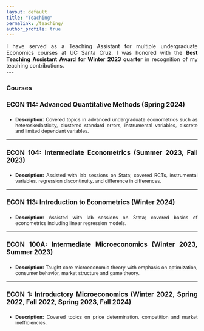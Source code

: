 ```yaml
---
layout: default
title: "Teaching"
permalink: /teaching/
author_profile: true
---
```

<div style="text-align: justify;">
I have served as a Teaching Assistant for multiple undergraduate Economics courses at UC Santa Cruz. I was honored with the <strong>Best Teaching Assistant Award for Winter 2023 quarter</strong> in recognition of my teaching contributions.
</div>
---

<h3>Courses</h3>

<div style="text-align: justify;">
  <h4 style="font-size: 1.2em;">ECON 114: Advanced Quantitative Methods (Spring 2024)</h4>
  <ul>
    <li style="font-size: 0.9em;"><strong>Description:</strong> Covered topics in advanced undergraduate econometrics such as heteroskedasticity, clustered standard errors, instrumental variables, discrete and limited dependent variables.</li>
  </ul>
</div>

<hr>

<div style="text-align: justify;">
  <h4 style="font-size: 1.2em;">ECON 104: Intermediate Econometrics (Summer 2023, Fall 2023)</h4>
  <ul>
    <li style="font-size: 0.9em;"><strong>Description:</strong> Assisted with lab sessions on Stata; covered RCTs, instrumental variables, regression discontinuity, and difference in differences.</li>
  </ul>
</div>

<hr>

<div style="text-align: justify;">
  <h4 style="font-size: 1.2em;">ECON 113: Introduction to Econometrics (Winter 2024)</h4>
  <ul>
    <li style="font-size: 0.9em;"><strong>Description:</strong> Assisted with lab sessions on Stata; covered basics of econometrics including linear regression models.</li>
  </ul>
</div>

<hr>

<div style="text-align: justify;">
  <h4 style="font-size: 1.2em;">ECON 100A: Intermediate Microeconomics (Winter 2023, Summer 2023)</h4>
  <ul>
    <li style="font-size: 0.9em;"><strong>Description:</strong> Taught core microeconomic theory with emphasis on optimization, consumer behavior, market structure and game theory.</li>
  </ul>
</div>

<hr>

<div style="text-align: justify;">
  <h4 style="font-size: 1.2em;">ECON 1: Introductory Microeconomics (Winter 2022, Spring 2022, Fall 2022, Spring 2023, Fall 2024)</h4>
  <ul>
    <li style="font-size: 0.9em;"><strong>Description:</strong> Covered topics on price determination, competition and market inefficiencies.</li>
  </ul>
</div>

